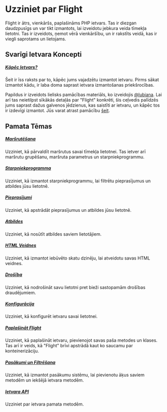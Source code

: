# Uzziniet par Flight

Flight ir ātrs, vienkāršs, paplašināms PHP ietvars. Tas ir diezgan daudzpusīgs un var tikt izmantots, lai izveidotu jebkura veida tīmekļa lietotni. Tas ir izveidots, ņemot vērā vienkāršību, un ir rakstīts veidā, kas ir viegli saprotams un lietojams.

## Svarīgi Ietvara Koncepti

##### [Kāpēc Ietvars?](/learn/why-frameworks)

Šeit ir īss raksts par to, kāpēc jums vajadzētu izmantot ietvaru. Pirms sākat izmantot kādu, ir laba doma saprast ietvara izmantošanas priekšrocības.

Papildus ir izveidots lielisks pamācības materiāls, ko izveidojis [@lubiana](https://git.php.fail/lubiana). Lai arī tas neietilpst sīkākās detaļās par "Flight" konkrēti, šis ceļvedis palīdzēs jums saprast dažus galvenos jēdzienus, kas saistīti ar ietvaru, un kāpēc tos ir izdevīgi izmantot. Jūs varat atrast pamācību [šeit](https://git.php.fail/lubiana/no-framework-tutorial/src/branch/master/README.md).

## Pamata Tēmas

##### [Maršrutēšana](/learn/routing)

Uzziniet, kā pārvaldīt maršrutus savai tīmekļa lietotnei. Tas ietver arī maršrutu grupēšanu, maršruta parametrus un starpniekprogrammu.

##### [Starpniekprogramma](/learn/middleware)

Uzziniet, kā izmantot starpniekprogrammu, lai filtrētu pieprasījumus un atbildes jūsu lietotnē.

##### [Pieprasījumi](/learn/requests)

Uzziniet, kā apstrādāt pieprasījumus un atbildes jūsu lietotnē.

##### [Atbildes](/learn/responses)

Uzziniet, kā nosūtīt atbildes saviem lietotājiem.

##### [HTML Veidnes](/learn/templates)

Uzziniet, kā izmantot iebūvēto skatu dzinēju, lai atveidotu savas HTML veidnes.

##### [Drošība](/learn/security)

Uzziniet, kā nodrošināt savu lietotni pret bieži sastopamām drošības draudējumiem.

##### [Konfigurācija](/learn/configuration)

Uzziniet, kā konfigurēt ietvaru savai lietotnei.

##### [Paplašināt Flight](/learn/extending)

Uzziniet, kā paplašināt ietvaru, pievienojot savas paša metodes un klases. Tas arī ir veids, kā "Flight" brīvi apstrādā kaut ko saucamu par konteinerizāciju.

##### [Pasākumi un Filtrēšana](/learn/filtering)

Uzziniet, kā izmantot pasākumu sistēmu, lai pievienotu āķus saviem metodēm un iekšējā ietvara metodēm.

##### [Ietvara API](/learn/api)

Uzziniet par ietvara pamata metodēm.